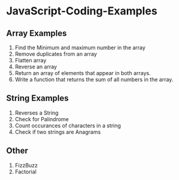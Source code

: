 # JavaScript-Coding-Examples

## Array Examples
1. Find the Minimum and maximum number in the array
2. Remove duplicates from an array
3. Flatten array
4. Reverse an array
5. Return an array of elements that appear in both arrays.
6. Write a function that returns the sum of all numbers in the array.


## String Examples
1. Reverses a String
2. Check for Palindrome
3. Count occurances of characters in a string
4. Check if two strings are Anagrams

## Other
1. FizzBuzz
2. Factorial